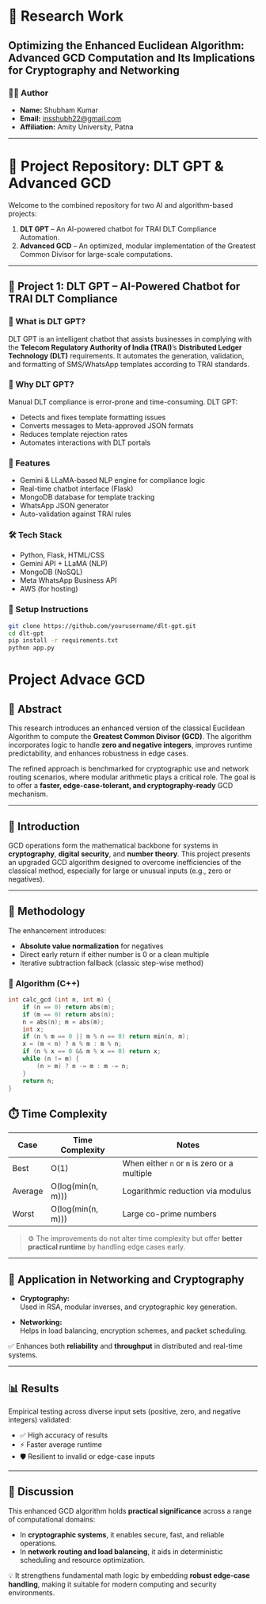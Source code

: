 # 🔬 Research Work

## Optimizing the Enhanced Euclidean Algorithm: Advanced GCD Computation and Its Implications for Cryptography and Networking

### 👨‍💻 Author
- **Name:** Shubham Kumar  
- **Email:** insshubh22@gmail.com  
- **Affiliation:** Amity University, Patna

---

# 🚀 Project Repository: DLT GPT & Advanced GCD

Welcome to the combined repository for two AI and algorithm-based projects:

1. **DLT GPT** – An AI-powered chatbot for TRAI DLT Compliance Automation.  
2. **Advanced GCD** – An optimized, modular implementation of the Greatest Common Divisor for large-scale computations.

---

## 🔮 Project 1: DLT GPT – AI-Powered Chatbot for TRAI DLT Compliance

### 📌 What is DLT GPT?
DLT GPT is an intelligent chatbot that assists businesses in complying with the **Telecom Regulatory Authority of India (TRAI)**’s **Distributed Ledger Technology (DLT)** requirements. It automates the generation, validation, and formatting of SMS/WhatsApp templates according to TRAI standards.

### 🎯 Why DLT GPT?
Manual DLT compliance is error-prone and time-consuming. DLT GPT:
- Detects and fixes template formatting issues
- Converts messages to Meta-approved JSON formats
- Reduces template rejection rates
- Automates interactions with DLT portals

### 🔧 Features
- Gemini & LLaMA-based NLP engine for compliance logic
- Real-time chatbot interface (Flask)
- MongoDB database for template tracking
- WhatsApp JSON generator
- Auto-validation against TRAI rules

### 🛠️ Tech Stack
- Python, Flask, HTML/CSS
- Gemini API + LLaMA (NLP)
- MongoDB (NoSQL)
- Meta WhatsApp Business API
- AWS (for hosting)

### 🚀 Setup Instructions
```bash
git clone https://github.com/yourusername/dlt-gpt.git
cd dlt-gpt
pip install -r requirements.txt
python app.py
```

# Project Advace GCD 

## 📄 Abstract

This research introduces an enhanced version of the classical Euclidean Algorithm to compute the **Greatest Common Divisor (GCD)**. The algorithm incorporates logic to handle **zero and negative integers**, improves runtime predictability, and enhances robustness in edge cases.

The refined approach is benchmarked for cryptographic use and network routing scenarios, where modular arithmetic plays a critical role. The goal is to offer a **faster, edge-case-tolerant, and cryptography-ready** GCD mechanism.

---

## 📌 Introduction

GCD operations form the mathematical backbone for systems in **cryptography**, **digital security**, and **number theory**. This project presents an upgraded GCD algorithm designed to overcome inefficiencies of the classical method, especially for large or unusual inputs (e.g., zero or negatives).

---

## 🧠 Methodology

The enhancement introduces:
- **Absolute value normalization** for negatives
- Direct early return if either number is 0 or a clean multiple
- Iterative subtraction fallback (classic step-wise method)

### 🧾 Algorithm (C++)
```cpp
int calc_gcd (int n, int m) {
    if (n == 0) return abs(m);
    if (m == 0) return abs(n);
    n = abs(n); m = abs(m);
    int x;
    if (n % m == 0 || m % n == 0) return min(n, m);
    x = (m < n) ? n % m : m % n;
    if (n % x == 0 && m % x == 0) return x;
    while (n != m) {
        (n > m) ? n -= m : m -= n;
    }
    return n;
}
```

## ⏱️ Time Complexity

| **Case**  | **Time Complexity**       | **Notes**                                      |
|-----------|---------------------------|------------------------------------------------|
| Best      | O(1)                      | When either `n` or `m` is zero or a multiple   |
| Average   | O(log(min(n, m)))         | Logarithmic reduction via modulus              |
| Worst     | O(log(min(n, m)))         | Large co-prime numbers                         |

> ⚙️ The improvements do not alter time complexity but offer **better practical runtime** by handling edge cases early.

---

## 📡 Application in Networking and Cryptography

- **Cryptography:**  
  Used in RSA, modular inverses, and cryptographic key generation.

- **Networking:**  
  Helps in load balancing, encryption schemes, and packet scheduling.

✅ Enhances both **reliability** and **throughput** in distributed and real-time systems.

---

## 📊 Results

Empirical testing across diverse input sets (positive, zero, and negative integers) validated:

- ✅ High accuracy of results  
- ⚡ Faster average runtime  
- 🛡️ Resilient to invalid or edge-case inputs

---

## 🧩 Discussion

This enhanced GCD algorithm holds **practical significance** across a range of computational domains:

- In **cryptographic systems**, it enables secure, fast, and reliable operations.
- In **network routing and load balancing**, it aids in deterministic scheduling and resource optimization.

💡 It strengthens fundamental math logic by embedding **robust edge-case handling**, making it suitable for modern computing and security environments.

